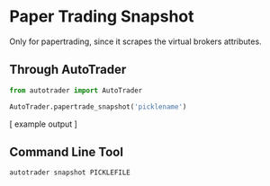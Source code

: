 # Paper Trading Snapshot

Only for papertrading, since it scrapes the virtual brokers
attributes.

## Through AutoTrader

```python
from autotrader import AutoTrader

AutoTrader.papertrade_snapshot('picklename')
```

[ example output ]




## Command Line Tool

```
autotrader snapshot PICKLEFILE
```

